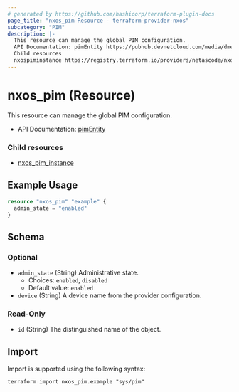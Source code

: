 ```yaml
---
# generated by https://github.com/hashicorp/terraform-plugin-docs
page_title: "nxos_pim Resource - terraform-provider-nxos"
subcategory: "PIM"
description: |-
  This resource can manage the global PIM configuration.
  API Documentation: pimEntity https://pubhub.devnetcloud.com/media/dme-docs-10-2-2/docs/Layer%203/pim:Entity/
  Child resources
  nxospiminstance https://registry.terraform.io/providers/netascode/nxos/latest/docs/resources/pim_instance
---
```


# nxos_pim (Resource)

This resource can manage the global PIM configuration.

- API Documentation: [pimEntity](https://pubhub.devnetcloud.com/media/dme-docs-10-2-2/docs/Layer%203/pim:Entity/)

### Child resources

- [nxos_pim_instance](https://registry.terraform.io/providers/netascode/nxos/latest/docs/resources/pim_instance)

## Example Usage

```terraform
resource "nxos_pim" "example" {
  admin_state = "enabled"
}
```

<!-- schema generated by tfplugindocs -->
## Schema

### Optional

- `admin_state` (String) Administrative state.
  - Choices: `enabled`, `disabled`
  - Default value: `enabled`
- `device` (String) A device name from the provider configuration.

### Read-Only

- `id` (String) The distinguished name of the object.

## Import

Import is supported using the following syntax:

```shell
terraform import nxos_pim.example "sys/pim"
```
